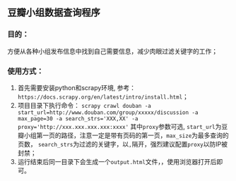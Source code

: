 ## 豆瓣小组数据查询程序

### 目的：
方便从各种小组发布信息中找到自己需要信息，减少肉眼过滤关键字的工作；

### 使用方式：
1. 首先需要安装python和scrapy环境, 参考：`https://docs.scrapy.org/en/latest/intro/install.html`；
2. 项目目录下执行命令：
   `scrapy crawl douban -a start_url=http://www.douban.com/group/xxxxx/discussion -a max_page=30 -a search_strs='XXX,XX' -a proxy='http://xxx.xxx.xxx.xxx:xxxx'`
   其中`proxy`参数可选, `start_url`为豆瓣小组第一页的路径，注意一定是带有页码的第一页，`max_size`为最多查询的页数， `search_strs`为过滤的关键字，以`,`隔开，强烈建议配置`proxy`以防IP被封禁；
3. 运行结束后同一目录下会生成一个`output.html`文件，，使用浏览器打开后即可。   